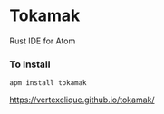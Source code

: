 # Tokamak

Rust IDE for Atom

### To Install

```
apm install tokamak
```

https://vertexclique.github.io/tokamak/
